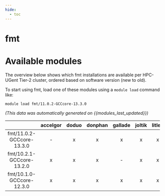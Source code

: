 ```yaml
---
hide:
  - toc
---
```


fmt
===

# Available modules


The overview below shows which fmt installations are available per HPC-UGent Tier-2 cluster, ordered based on software version (new to old).

To start using fmt, load one of these modules using a `module load` command like:

```shell
module load fmt/11.0.2-GCCcore-13.3.0
```

*(This data was automatically generated on {{modules_last_updated}})*

| |accelgor|doduo|donphan|gallade|joltik|litleo|shinx|
| :---: | :---: | :---: | :---: | :---: | :---: | :---: | :---: |
|fmt/11.0.2-GCCcore-13.3.0|-|x|x|x|x|x|x|
|fmt/10.2.1-GCCcore-13.2.0|x|x|x|-|x|x|x|
|fmt/10.1.0-GCCcore-12.3.0|x|x|x|x|x|x|x|
